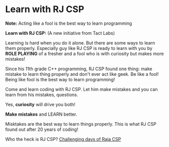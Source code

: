 # Learn with RJ CSP

**Note:** Acting like a fool is the best way to learn programming

**Learn with RJ CSP:**
(A new initiative from Tact Labs)

Learning is hard when you do it alone. But there are some ways to learn them properly. Especially guy like RJ CSP is ready to learn with you by **ROLE PLAYING** of a fresher and a fool who is with curiosity but makes more mistakes!

Since his 11th grade C++ programming, RJ CSP found one thing: make mistake to learn thing properly and don't ever act like geek. Be like a fool! Being like fool is the best way to learn programming!

Come and learn coding with RJ CSP. Let him make mistakes and you can learn from his mistakes, questions.

Yes, **curiosity** will drive you both!

**Make mistakes** and LEARN better.

Misktakes are the best way to learn things properly. This is what RJ CSP found out after 20 years of coding!

Who the heck is RJ CSP?
[Challenging days of Raja CSP](https://medium.com/@rajacsp/my-darkest-challenging-days-in-india-b03ddc625116)

